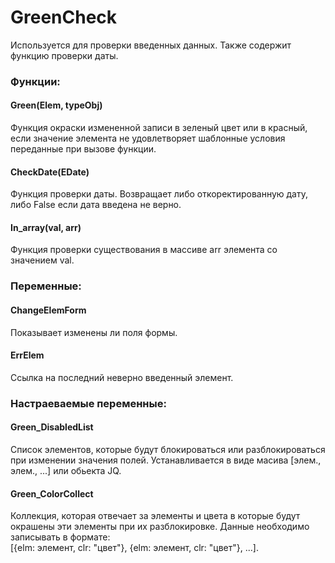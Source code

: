 # GreenCheck

 Используется для проверки введенных данных. Также содержит функцию проверки даты.<br>

 ### Функции:<br>
   #### Green(Elem, typeObj) 
  <p>Функция окраски измененной записи в зеленый цвет или в красный, если значение элемента не удовлетворяет шаблонные условия переданные при вызове функции.</p>
  
   #### CheckDate(EDate)     
  <p>Функция проверки даты. Возвращает либо откоректированную дату, либо False если дата введена не верно.</p>
  
   #### In_array(val, arr)   
  <p>Функция проверки существования в массиве arr элемента со значением val.</p>

 ### Переменные:<br>
   #### ChangeElemForm       
  <p>Показывает изменены ли поля формы.</p>
  
   #### ErrElem              
  <p>Ссылка на последний неверно введенный элемент.</p>

 ### Настраеваемые переменные:<br>
   #### Green_DisabledList   
  <p>Список элементов, которые будут блокироваться или разблокироваться при изменении значения полей. Устанавливается в виде масива [элем., элем., ...] или обьекта JQ.</p>
  
   #### Green_ColorCollect    
  <p>Коллекция, которая отвечает за элементы и цвета в которые будут окрашены эти элементы при их разблокировке. Данные необходимо записывать в формате:<br> [{elm: элемент, clr: "цвет"}, {elm: элемент, clr: "цвет"}, ...].</p>
